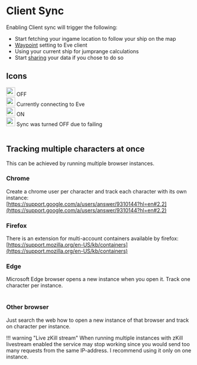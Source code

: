 # Client Sync
Enabling Client sync will trigger the following:

 - Start fetching your ingame location to follow your ship on the map
 - [Waypoint](https://eveeye.readthedocs.io/en/latest/sync/waypoints/) setting to Eve client
 - Using your current ship for jumprange calculations
 - Start [sharing](https://eveeye.readthedocs.io/en/latest/sharing/cloud/) your data if you chose to do so

## Icons
<img src="https://raw.githubusercontent.com/Risingson/eedocs/master/docs/images/Marker-100_off.png" width="24" height="24" > OFF<br>
<img src="https://raw.githubusercontent.com/Risingson/eedocs/master/docs/images/Marker-100_standby.png" width="24" height="24" > Currently connecting to Eve<br>
<img src="https://raw.githubusercontent.com/Risingson/eedocs/master/docs/images/Marker-100_on.png" width="24" height="24" > ON<br>
<img src="https://raw.githubusercontent.com/Risingson/eedocs/master/docs/images/Marker-100_fail.png" width="24" height="24" > Sync was turned OFF due to failing<br><br>

## Tracking multiple characters at once
This can be achieved by running multiple browser instances. 

### Chrome
Create a chrome user per character and track each character with its own instance:<br>
[https://support.google.com/a/users/answer/9310144?hl=en#2.2](https://support.google.com/a/users/answer/9310144?hl=en#2.2)

### Firefox
There is an extension for multi-account containers available by firefox:<br>
[https://support.mozilla.org/en-US/kb/containers](https://support.mozilla.org/en-US/kb/containers)

### Edge
Microsoft Edge browser opens a new instance when you open it. Track one character per instance.<br><br>

### Other browser
Just search the web how to open a new instance of that browser and track on character per instance.

!!! warning "Live zKill stream"
    When running multiple instances with zKill livestream enabled the service may stop working since you would send too many requests from the same IP-address. I recommend using it only on one instance.



<!--stackedit_data:
eyJoaXN0b3J5IjpbLTg4MzI2MTY1MywtOTUyMjY1ODAxLC04MD
E3MDc1ODcsLTIxMjkzODkzNDEsLTE4ODk0MDcyMjUsLTQ1NzE3
NDE0OSwzMTUzOTI2NzksMTM1NDU0Mjk2Niw3MjA5MDMwMjMsLT
E3NjkzOTQwODgsODI3ODA2ODI3LDE4ODAwMDE4LDE4OTI5MjYw
OCwtNDIxNDU1Mjk4LDEwNjQxMTM3OSwtMTI4MzUzNTA5NywtNz
cwOTM2ODQwLDYwNzU2NDQ3LC0yMTAzNzc1ODYzLDQwNDQxNDYx
OV19
-->